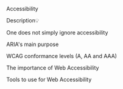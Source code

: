 Accessibility

Description💡

One does not simply ignore accessibility

ARIA's main purpose

WCAG conformance levels (A, AA and AAA)

The importance of Web Accessibility

Tools to use for Web Accessibility
